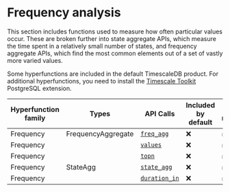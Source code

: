 # Frequency analysis
This section includes functions used to measure how often particular values
occur. These are broken further into state aggregate APIs, which measure the
time spent in a relatively small number of states, and frequency aggregate APIs,
which find the most common elements out of a set of vastly more varied values.

Some hyperfunctions are included in the default TimescaleDB product. For
additional hyperfunctions, you need to install the
[Timescale Toolkit][install-toolkit] PostgreSQL extension.

|Hyperfunction family|Types|API Calls|Included by default|Toolkit required|
|-|-|-|-|-|
|Frequency|FrequencyAggregate|[`freq_agg`](hyperfunctions/frequency-analysis/freq_agg/)|❌|✅|
|Frequency||[`values`](hyperfunctions/frequency-analysis/values-freq_agg/)|❌|✅|
|Frequency||[`topn`](hyperfunctions/frequency-analysis/topn/)|❌|✅|
|Frequency|StateAgg|[`state_agg`](hyperfunctions/frequency-analysis/state_agg/)|❌|✅|
|Frequency||[`duration_in`](hyperfunctions/frequency-analysis/duration_in/)|❌|✅|

[install-toolkit]: timescaledb/:currentVersion:/how-to-guides/hyperfunctions/install-toolkit
